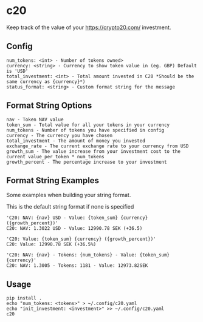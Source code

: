 c20
===

Keep track of the value of your https://crypto20.com/ investment.

Config
------
```
num_tokens: <int> - Number of tokens owned>
currency: <string> - Currency to show token value in (eg. GBP) Default is 'USD'
total_investment: <int> - Total amount invested in C20 *Should be the same currency as {currency}*)
status_format: <string> - Custom format string for the message
```

Format String Options
---------------------
```
nav - Token NAV value
token_sum - Total value for all your tokens in your currency
num_tokens - Number of tokens you have specified in config
currency - The currency you have chosen
total_investment - The amount of money you invested
exchange_rate - The current exchange rate to your currency from USD
growth_sum - The value increase from your investment cost to the current value_per_token * num_tokens
growth_percent - The percentage increase to your investment
```

Format String Examples
----------------------
Some examples when building your string format.

This is the default string format if none is specified
```
'C20: NAV: {nav} USD - Value: {token_sum} {currency} ({growth_percent})'
C20: NAV: 1.3022 USD - Value: 12990.78 SEK (+36.5)
```

```
'C20: Value: {token_sum} {currency} ({growth_percent})'
C20: Value: 12990.78 SEK (+36.5%)
```

```
'C20: NAV: {nav} - Tokens: {num_tokens} - Value: {token_sum}{currency}'
C20: NAV: 1.3005 - Tokens: 1181 - Value: 12973.82SEK
```

Usage
-----
```
pip install .
echo "num_tokens: <tokens>" > ~/.config/c20.yaml
echo "init_investment: <investment>" >> ~/.config/c20.yaml
c20
```
